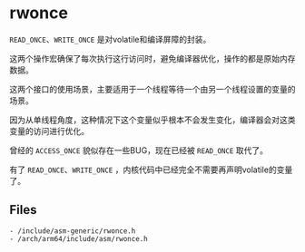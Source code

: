 # rwonce

`READ_ONCE`、`WRITE_ONCE` 是对volatile和编译屏障的封装。

这两个操作宏确保了每次执行这行访问时，避免编译器优化，操作的都是原始内存数据。

这两个接口的使用场景，主要适用于一个线程等待一个由另一个线程设置的变量的场景。

因为从单线程角度，这种情况下这个变量似乎根本不会发生变化，编译器会对这类变量的访问进行优化。

曾经的 `ACCESS_ONCE` 貌似存在一些BUG，现在已经被 `READ_ONCE` 取代了。

有了 `READ_ONCE`、`WRITE_ONCE` ，内核代码中已经完全不需要再声明volatile的变量了。

## Files

```
- /include/asm-generic/rwonce.h
- /arch/arm64/include/asm/rwonce.h
```
